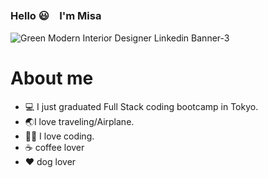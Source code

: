### Hello 😃　I'm Misa

![Green Modern Interior Designer Linkedin Banner-3](https://github.com/MisaMisaM/MisaMIsaM/assets/137872025/1d61a423-98d5-4bb0-8d33-17912948a7ca)
 <h1>About me</h1>

- 💻 I just graduated Full Stack coding bootcamp in Tokyo.
- 🌏I love traveling/Airplane. 
- 👩‍💻 I love coding.
- ☕️ coffee lover
- ❤️ dog lover
